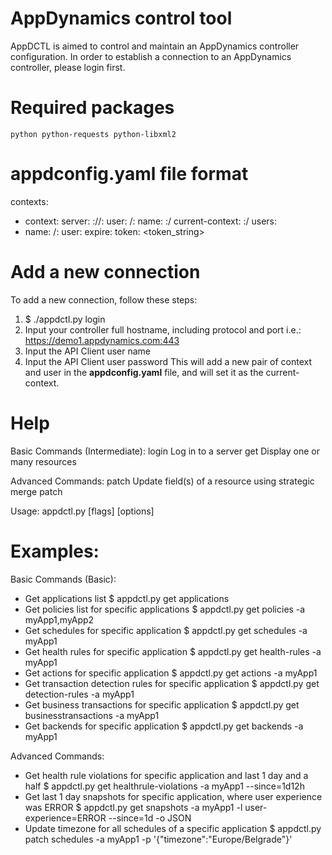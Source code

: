 # AppDynamics control tool
AppDCTL is aimed to control and maintain an AppDynamics controller configuration.
In order to establish a connection to an AppDynamics controller, please login first.

# Required packages
	python python-requests python-libxml2

# appdconfig.yaml file format
contexts:
- context:
    server: <protocol>://<ip>:<port>
    user: <username>/<ip>:<port>
  name: <ip>:<port>/<username>
current-context: <ip>:<port>/<username>
users:
- name: <username>/<ip>:<port>
  user:
    expire: <yyyy-MM-dd hh:mm:ss.xxxxxx>
    token: <token_string>

# Add a new connection
To add a new connection, follow these steps:
1. $ ./appdctl.py login
2. Input your controller full hostname, including protocol and port
   i.e.: https://demo1.appdynamics.com:443
3. Input the API Client user name
4. Input the API Client user password
This will add a new pair of context and user in the **appdconfig.yaml** file, and will set it as the current-context.

# Help

Basic Commands (Intermediate):
   login         Log in to a server
   get           Display one or many resources

Advanced Commands:
   patch         Update field(s) of a resource using strategic merge patch

Usage:
   appdctl.py [flags] [options]

# Examples:
Basic Commands (Basic):
 * Get applications list
   $ appdctl.py get applications
 * Get policies list for specific applications
   $ appdctl.py get policies -a myApp1,myApp2
 * Get schedules for specific application
   $ appdctl.py get schedules -a myApp1
 * Get health rules for specific application
   $ appdctl.py get health-rules -a myApp1
 * Get actions for specific application
   $ appdctl.py get actions -a myApp1
 * Get transaction detection rules for specific application
   $ appdctl.py get detection-rules -a myApp1
 * Get business transactions for specific application
   $ appdctl.py get businesstransactions -a myApp1
 * Get backends for specific application
   $ appdctl.py get backends -a myApp1

Advanced Commands:
 * Get health rule violations for specific application and last 1 day and a half
   $ appdctl.py get healthrule-violations -a myApp1 --since=1d12h
 * Get last 1 day snapshots for specific application, where user experience was ERROR
   $ appdctl.py get snapshots -a myApp1 -l user-experience=ERROR --since=1d -o JSON
 * Update timezone for all schedules of a specific application
   $ appdctl.py patch schedules -a myApp1 -p '{"timezone":"Europe\/Belgrade"}'